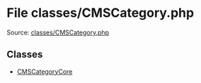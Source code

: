 File classes/CMSCategory.php
=========

Source: [classes/CMSCategory.php](https://github.com/PrestaShop/PrestaShop/blob/1.6.0.13/classes/CMSCategory.php)


Classes
-------

* [CMSCategoryCore](class.CMSCategoryCore.md)

